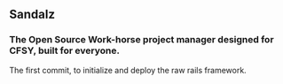 ## Sandalz
### The Open Source Work-horse project manager designed for CFSY, built for everyone.

The first commit, to initialize and deploy the raw rails framework.